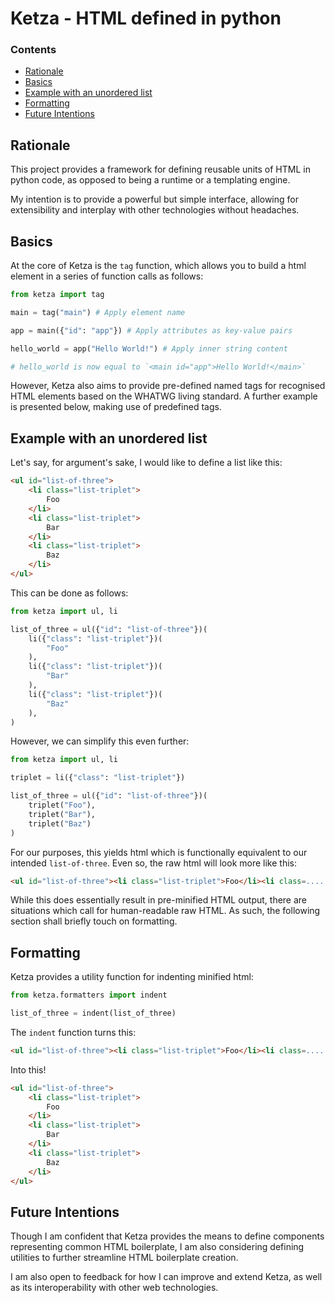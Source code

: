 # Ketza - HTML defined in python

### Contents

- [Rationale](#rationale)
- [Basics](#basics) 
- [Example with an unordered list](#example-with-an-unordered-list)
- [Formatting](#formatting)
- [Future Intentions](#future-intentions)

## Rationale

This project provides a framework for defining reusable units of HTML in
python code, as opposed to being a runtime or a templating engine.

My intention is to provide a powerful but simple interface, allowing for 
extensibility and interplay with other technologies without headaches.

## Basics

At the core of Ketza is the `tag` function, which allows you to build a 
html element in a series of function calls as follows:
```python
from ketza import tag

main = tag("main") # Apply element name

app = main({"id": "app"}) # Apply attributes as key-value pairs

hello_world = app("Hello World!") # Apply inner string content

# hello_world is now equal to `<main id="app">Hello World!</main>`
```

However, Ketza also aims to provide pre-defined named tags for recognised 
HTML elements based on the WHATWG living standard.
A further example is presented below, making use of predefined tags.

## Example with an unordered list

Let's say, for argument's sake, I would like to define a list like this:
```html
<ul id="list-of-three">
    <li class="list-triplet">
        Foo
    </li>
    <li class="list-triplet">
        Bar
    </li>
    <li class="list-triplet">
        Baz
    </li>
</ul>
```

This can be done as follows:
```python
from ketza import ul, li

list_of_three = ul({"id": "list-of-three"})(
    li({"class": "list-triplet"})(
        "Foo"
    ),
    li({"class": "list-triplet"})(
        "Bar"
    ),
    li({"class": "list-triplet"})(
        "Baz"
    ),
)
```

However, we can simplify this even further:
```python
from ketza import ul, li

triplet = li({"class": "list-triplet"})

list_of_three = ul({"id": "list-of-three"})(
    triplet("Foo"),
    triplet("Bar"),
    triplet("Baz")
)
```

For our purposes, this yields html which is functionally equivalent to our
intended `list-of-three`. Even so, the raw html will look more like this:

```html
<ul id="list-of-three"><li class="list-triplet">Foo</li><li class=.... 
```

While this does essentially result in pre-minified HTML output, there are 
situations which call for human-readable raw HTML. As such, the following
section shall briefly touch on formatting.

## Formatting

Ketza provides a utility function for indenting minified html:
```python
from ketza.formatters import indent 

list_of_three = indent(list_of_three)
```

The `indent` function turns this:
```html
<ul id="list-of-three"><li class="list-triplet">Foo</li><li class=.... 
```

Into this!
```html
<ul id="list-of-three">
    <li class="list-triplet">
        Foo
    </li>
    <li class="list-triplet">
        Bar
    </li>
    <li class="list-triplet">
        Baz
    </li>
</ul>
```

## Future Intentions

Though I am confident that Ketza provides the means to define 
components representing common HTML boilerplate, I am also considering
defining utilities to further streamline HTML boilerplate creation.

I am also open to feedback for how I can improve and 
extend Ketza, as well as its interoperability with other web technologies.

